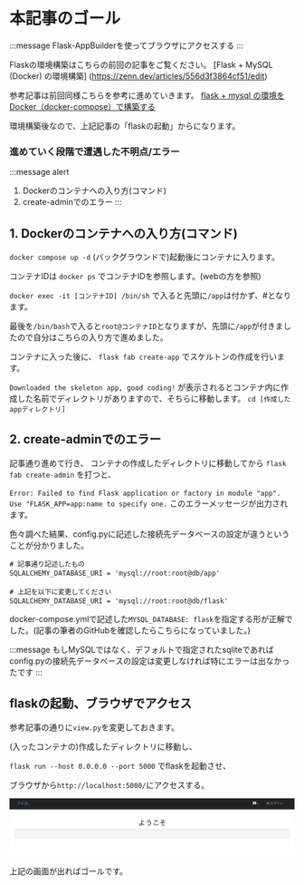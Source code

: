 # 本記事のゴール
:::message
Flask-AppBuilderを使ってブラウザにアクセスする
:::

Flaskの環境構築はこちらの前回の記事をご覧ください。
[Flask + MySQL (Docker) の環境構築] (https://zenn.dev/articles/556d3f3864cf51/edit)

参考記事は前回同様こちらを参考に進めていきます。
[flask + mysql の環境をDocker（docker-compose）で構築する](https://www.anypalette.com/ja/posts/20191201_flask-docker/)

環境構築後なので、上記記事の「flaskの起動」からになります。

### 進めていく段階で遭遇した不明点/エラー
:::message alert
1. Dockerのコンテナへの入り方(コマンド)
2. create-adminでのエラー
:::

## 1. Dockerのコンテナへの入り方(コマンド)
`docker compose up -d`
(バックグラウンドで)起動後にコンテナに入ります。

コンテナIDは
`docker ps`
でコンテナIDを参照します。(webの方を参照)

`docker exec -it [コンテナID] /bin/sh`
で入ると先頭に`/app`は付かず、#となります。

最後を`/bin/bash`で入ると`root@コンテナID`となりますが、先頭に`/app`が付きましたので自分はこちらの入り方で進めました。

コンテナに入った後に、
`flask fab create-app`
でスケルトンの作成を行います。

`Downloaded the skeleton app, good coding!`
が表示されるとコンテナ内に作成した名前でディレクトリがありますので、そちらに移動します。
`cd [作成したappディレクトリ]`


## 2. create-adminでのエラー
記事通り進めて行き、
コンテナの作成したディレクトリに移動してから
`flask fab create-admin`
を打つと、

`Error: Failed to find Flask application or factory in module "app". Use "FLASK_APP=app:name to specify one.`
このエラーメッセージが出力されます。

色々調べた結果、config.pyに記述した接続先データベースの設定が違うということが分かりました。

```c: config.py
# 記事通り記述したもの
SQLALCHEMY_DATABASE_URI = 'mysql://root:root@db/app'

# 上記を以下に変更してください
SQLALCHEMY_DATABASE_URI = 'mysql://root:root@db/flask'
```

docker-compose.ymlで記述した`MYSQL_DATABASE: flask`を指定する形が正解でした。(記事の筆者のGitHubを確認したらこちらになっていました。)

:::message
もしMySQLではなく、デフォルトで指定されたsqliteであればconfig.pyの接続先データベースの設定は変更しなければ特にエラーは出なかったです
:::

## flaskの起動、ブラウザでアクセス
参考記事の通りに`view.py`を変更しておきます。

(入ったコンテナの)作成したディレクトリに移動し、

`flask run --host 0.0.0.0 --port 5000`
でflaskを起動させ、

ブラウザから`http://localhost:5000/`にアクセスする。

![](2022-08-01-15-36-20.png)

上記の画面が出ればゴールです。
